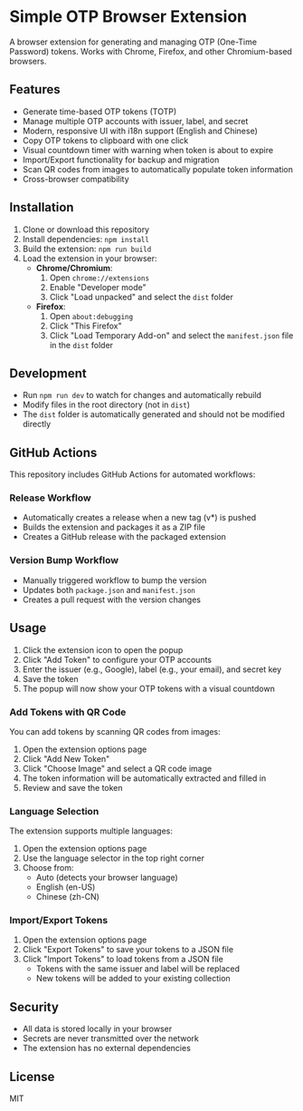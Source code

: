 # Simple OTP Browser Extension

A browser extension for generating and managing OTP (One-Time Password) tokens. Works with Chrome, Firefox, and other Chromium-based browsers.

## Features

- Generate time-based OTP tokens (TOTP)
- Manage multiple OTP accounts with issuer, label, and secret
- Modern, responsive UI with i18n support (English and Chinese)
- Copy OTP tokens to clipboard with one click
- Visual countdown timer with warning when token is about to expire
- Import/Export functionality for backup and migration
- Scan QR codes from images to automatically populate token information
- Cross-browser compatibility

## Installation

1. Clone or download this repository
2. Install dependencies: `npm install`
3. Build the extension: `npm run build`
4. Load the extension in your browser:
   - **Chrome/Chromium**: 
     1. Open `chrome://extensions`
     2. Enable "Developer mode"
     3. Click "Load unpacked" and select the `dist` folder
   - **Firefox**:
     1. Open `about:debugging`
     2. Click "This Firefox"
     3. Click "Load Temporary Add-on" and select the `manifest.json` file in the `dist` folder

## Development

- Run `npm run dev` to watch for changes and automatically rebuild
- Modify files in the root directory (not in `dist`)
- The `dist` folder is automatically generated and should not be modified directly

## GitHub Actions

This repository includes GitHub Actions for automated workflows:

### Release Workflow
- Automatically creates a release when a new tag (v*) is pushed
- Builds the extension and packages it as a ZIP file
- Creates a GitHub release with the packaged extension

### Version Bump Workflow
- Manually triggered workflow to bump the version
- Updates both `package.json` and `manifest.json`
- Creates a pull request with the version changes

## Usage

1. Click the extension icon to open the popup
2. Click "Add Token" to configure your OTP accounts
3. Enter the issuer (e.g., Google), label (e.g., your email), and secret key
4. Save the token
5. The popup will now show your OTP tokens with a visual countdown

### Add Tokens with QR Code

You can add tokens by scanning QR codes from images:

1. Open the extension options page
2. Click "Add New Token"
3. Click "Choose Image" and select a QR code image
4. The token information will be automatically extracted and filled in
5. Review and save the token

### Language Selection

The extension supports multiple languages:

1. Open the extension options page
2. Use the language selector in the top right corner
3. Choose from:
   - Auto (detects your browser language)
   - English (en-US)
   - Chinese (zh-CN)

### Import/Export Tokens

1. Open the extension options page
2. Click "Export Tokens" to save your tokens to a JSON file
3. Click "Import Tokens" to load tokens from a JSON file
   - Tokens with the same issuer and label will be replaced
   - New tokens will be added to your existing collection

## Security

- All data is stored locally in your browser
- Secrets are never transmitted over the network
- The extension has no external dependencies

## License

MIT
